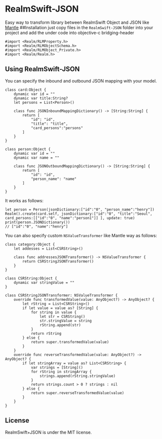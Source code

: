 # RealmSwift-JSON
Easy way to transform library between RealmSwift Object and JSON like [Mantle](https://github.com/Mantle/Mantle) 
##Installation
just copy files in the ```RealmSwift-JSON``` folder into your project and add the under code into objective-c bridging-header

    #import <Realm/RLMProperty.h>
    #import <Realm/RLMObjectSchema.h>
    #import <Realm/RLMObject_Private.h>
    #import <Realm/Realm.h>
  
## Using RealmSwift-JSON 

You can specify the inbound and outbound JSON mapping with your model.

    class card:Object {
        dynamic var id = "" 
        dynamic var title:String?
        let persons = List<Person>()
    
        class func JSONInboundMappingDictionary() -> [String:String] {
            return [
                "id": "id",
                "title": "title",
                "card_persons":"persons"
            ]
        }
    }
    
    class person:Object {
        dynamic var id = ""
        dynamic var name = "" 
        
        class func JSONOutboundMappingDictionary() -> [String:String] {
            return [
                "id": "id",
                "person_name": "name"
            ]
        }
    }
    
It works as follows:
    
    let person = Person(jsonDictionary:["id":"0", "person_name":"henry"])
    Realm().create(card.self, jsonDictionary:["id":"0", "title":"Seoul", card_persons:[["id":"0", "name":"person1"]] ], update: true)
    print(person.JSONDictionary()) 
    // ["id":"0", "name":"henry"]
    
You can also specify custom ```NSValueTransformer```  like Mantle way as follows:

    class category:Object {
        let addesses = List<CSRString>()
        
        class func addressesJSONTransformer() -> NSValueTransformer {
            return CSRStringJSONTransformer()
        }
    }
    
    class CSRString:Object {
        dynamic var stringValue = "" 
    }
    
    class CSRStringJSONTransformer: NSValueTransformer {
        override func transformedValue(value: AnyObject?) -> AnyObject? {
            let rString = List<CSRString>()
            if let value = value as? [String] {
                for string in value {
                    let str = CSRString()
                    str.stringValue = string
                    rString.append(str)
                }
                return rString
            } else {
                return super.transformedValue(value)
            }
        }
        override func reverseTransformedValue(value: AnyObject?) -> AnyObject? {
            if let stringArray = value as? List<CSRString> {
                var strings = [String]()
                for rString in stringArray {
                    strings.append(rString.stringValue)
                }
                return strings.count > 0 ? strings : nil
            } else {
                return super.reverseTransformedValue(value)
            }
        }
    }
    
## License

RealmSwift+JSON is under the MIT license.
    
